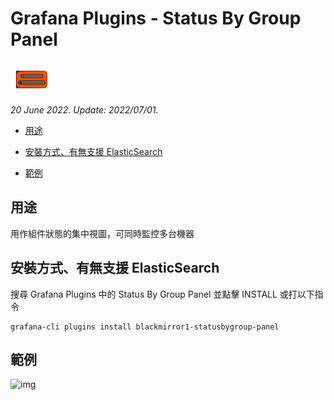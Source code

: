 # Grafana Plugins - Status By Group Panel 

![img](Status_By_Group_Panel_icon.png)

*20 June 2022. Update: 2022/07/01.*

* [用途](#use)

* [安裝方式、有無支援 ElasticSearch](#install)

* [範例](#example)

<h2 id="use">用途</h2>

用作組件狀態的集中視圖，可同時監控多台機器

<h2 id="install">安裝方式、有無支援 ElasticSearch</h2>

搜尋 Grafana Plugins 中的 Status By Group Panel 並點擊 INSTALL 或打以下指令

    grafana-cli plugins install blackmirror1-statusbygroup-panel

<h2 id="example">範例</h2>

![img](AJAX.png)

